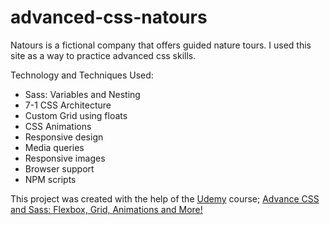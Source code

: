 # advanced-css-natours

Natours is a fictional company that offers guided nature tours. I used this site as a way to practice advanced css skills.

Technology and Techniques Used:
- Sass: Variables and Nesting
- 7-1 CSS Architecture
- Custom Grid using floats
- CSS Animations
- Responsive design
- Media queries
- Responsive images
- Browser support
- NPM scripts

This project was created with the help of the [Udemy](https://www.udemy.com/) course; [Advance CSS and Sass: Flexbox, Grid, Animations and More!](https://www.udemy.com/course/advanced-css-and-sass/)



